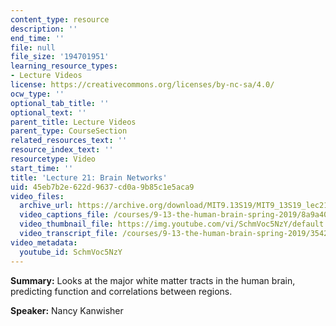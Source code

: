 ```yaml
---
content_type: resource
description: ''
end_time: ''
file: null
file_size: '194701951'
learning_resource_types:
- Lecture Videos
license: https://creativecommons.org/licenses/by-nc-sa/4.0/
ocw_type: ''
optional_tab_title: ''
optional_text: ''
parent_title: Lecture Videos
parent_type: CourseSection
related_resources_text: ''
resource_index_text: ''
resourcetype: Video
start_time: ''
title: 'Lecture 21: Brain Networks'
uid: 45eb7b2e-622d-9637-cd0a-9b85c1e5aca9
video_files:
  archive_url: https://archive.org/download/MIT9.13S19/MIT9_13S19_lec21_300k.mp4
  video_captions_file: /courses/9-13-the-human-brain-spring-2019/8a9a404d91d358a6a5c7adf54e74b6de_SchmVoc5NzY.vtt
  video_thumbnail_file: https://img.youtube.com/vi/SchmVoc5NzY/default.jpg
  video_transcript_file: /courses/9-13-the-human-brain-spring-2019/3542a711111b2ab16b2b709a954b7649_SchmVoc5NzY.pdf
video_metadata:
  youtube_id: SchmVoc5NzY
---
```


**Summary:** Looks at the major white matter tracts in the human brain, predicting function and correlations between regions.

**Speaker:** Nancy Kanwisher

